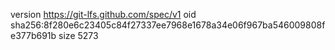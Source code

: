 version https://git-lfs.github.com/spec/v1
oid sha256:8f280e6c23405c84f27337ee7968e1678a34e06f967ba546009808fe377b691b
size 5273
